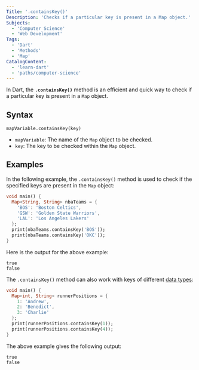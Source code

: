 ```yaml
---
Title: '.containsKey()'
Description: 'Checks if a particular key is present in a Map object.'
Subjects:
  - 'Computer Science'
  - 'Web Development'
Tags:
  - 'Dart'
  - 'Methods'
  - 'Map'
CatalogContent:
  - 'learn-dart'
  - 'paths/computer-science'
---
```


In Dart, the **`.containsKey()`** method is an efficient and quick way to check if a particular key is present in a `Map` object.

## Syntax

```pseudo
mapVariable.containsKey(key)
```

- `mapVariable`: The name of the `Map` object to be checked.
- `key`: The key to be checked within the `Map` object.

## Examples

In the following example, the `.containsKey()` method is used to check if the specified keys are present in the `Map` object:

```dart
void main() {
  Map<String, String> nbaTeams = {
    'BOS': 'Boston Celtics',
    'GSW': 'Golden State Warriors',
    'LAL': 'Los Angeles Lakers'
  };
  print(nbaTeams.containsKey('BOS'));
  print(nbaTeams.containsKey('OKC'));
}
```

Here is the output for the above example:

```shell
true
false
```

The `.containsKey()` method can also work with keys of different [data types](https://www.codecademy.com/resources/docs/dart/data-types):

```dart
void main() {
  Map<int, String> runnerPositions = {
    1: 'Andrew',
    2: 'Benedict',
    3: 'Charlie'
  };
  print(runnerPositions.containsKey(1));
  print(runnerPositions.containsKey(4));
}
```

The above example gives the following output:

```shell
true
false
```
